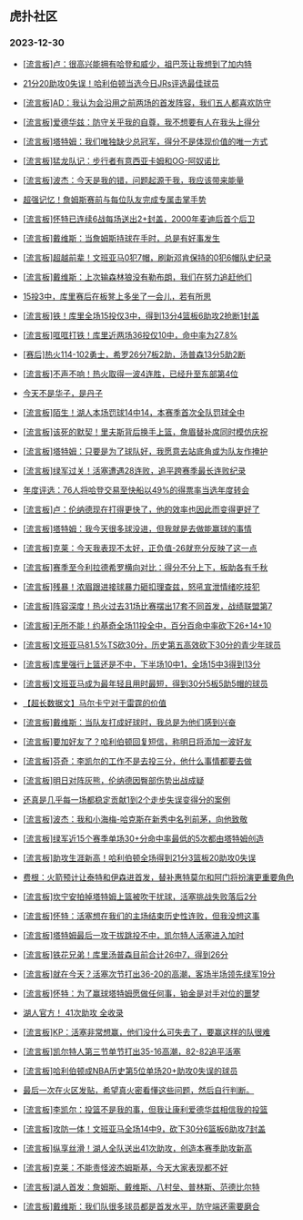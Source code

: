 ## 虎扑社区 
### 2023-12-30

+ [[流言板]卢：很高兴能拥有哈登和威少，祖巴茨让我想到了加内特](https://bbs.hupu.com/623947552.html)

+ [21分20助攻0失误！哈利伯顿当选今日JRs评选最佳球员](https://bbs.hupu.com/623945093.html)

+ [[流言板]AD：我认为会沿用之前两场的首发阵容，我们五人都喜欢防守](https://bbs.hupu.com/623945675.html)

+ [[流言板]爱德华兹：防守关乎我的自尊，我不想要有人在我头上得分](https://bbs.hupu.com/623947862.html)

+ [[流言板]塔特姆：我们唯独缺少总冠军，得分不是体现价值的唯一方式](https://bbs.hupu.com/623950306.html)

+ [[流言板]猛龙队记：步行者有意西亚卡姆和OG-阿奴诺比](https://bbs.hupu.com/623950028.html)

+ [[流言板]波杰：今天是我的错，问题起源于我，我应该带来能量](https://bbs.hupu.com/623941794.html)

+ [超强记忆！詹姆斯赛前与每位队友完成专属击掌手势](https://bbs.hupu.com/623941868.html)

+ [[流言板]怀特已连续6战每场送出2+封盖，2000年麦迪后首个后卫](https://bbs.hupu.com/623950181.html)

+ [[流言板]戴维斯：当詹姆斯持球在手时，总是有好事发生](https://bbs.hupu.com/623943544.html)

+ [[流言板]超越前辈！文班亚马0犯7帽，刷新邓肯保持的0犯6帽队史纪录](https://bbs.hupu.com/623941832.html)

+ [[流言板]戴维斯：上次输森林狼没有勒布朗，我们在努力追赶他们](https://bbs.hupu.com/623942706.html)

+ [15投3中，库里赛后在板凳上多坐了一会儿，若有所思](https://bbs.hupu.com/623941226.html)

+ [[流言板]铁！库里全场15投仅3中，得到13分4篮板6助攻2抢断1封盖](https://bbs.hupu.com/623940427.html)

+ [[流言板]哐哐打铁！库里近两场36投仅10中，命中率为27.8%](https://bbs.hupu.com/623940643.html)

+ [[赛后]热火114-102勇士，希罗26分7板2助，汤普森13分5助2断](https://bbs.hupu.com/623940387.html)

+ [[流言板]不声不响！热火取得一波4连胜，已经升至东部第4位](https://bbs.hupu.com/623945983.html)

+ [今天不是华子，是丹子](https://bbs.hupu.com/623940889.html)

+ [[流言板]陌生！湖人本场罚球14中14，本赛季首次全队罚球全中](https://bbs.hupu.com/623941473.html)

+ [[流言板]该死的默契！里夫斯背后换手上篮，詹眉替补席同时模仿庆祝](https://bbs.hupu.com/623940359.html)

+ [[流言板]塔特姆：只要是为了球队好，我愿意去站底角或为队友作掩护](https://bbs.hupu.com/623946893.html)

+ [[流言板]绿军过关！活塞遭遇28连败，追平跨赛季最长连败纪录](https://bbs.hupu.com/623936523.html)

+ [年度评选：76人将哈登交易至快船以49%的得票率当选年度转会](https://bbs.hupu.com/623943553.html)

+ [[流言板]卢：伦纳德现在打得更快了，他的效率也因此而变得更好了](https://bbs.hupu.com/623946386.html)

+ [[流言板]塔特姆：我今天很多球没进，但我就是去做能赢球的事情](https://bbs.hupu.com/623949143.html)

+ [[流言板]克莱：今天我表现不太好，正负值-26就充分反映了这一点](https://bbs.hupu.com/623942476.html)

+ [[流言板]赛季至今利拉德希罗横向对比：得分不分上下，板助各有千秋](https://bbs.hupu.com/623943598.html)

+ [[流言板]残暴！浓眉跟进接球暴力砸扣理查兹，怒吼宣泄情绪吃技犯](https://bbs.hupu.com/623939022.html)

+ [[流言板]阵容深度！热火过去31场比赛摆出17套不同首发，战绩联盟第7](https://bbs.hupu.com/623942688.html)

+ [[流言板]无所不能！约基奇全场11投全中，百分百命中率砍下26+14+10](https://bbs.hupu.com/623938700.html)

+ [[流言板]文班亚马81.5%TS砍30分，历史第五高效砍下30分的青少年球员](https://bbs.hupu.com/623942155.html)

+ [[流言板]库里强行上篮还是不中，下半场10中1，全场15中3得到13分](https://bbs.hupu.com/623939984.html)

+ [[流言板]文班亚马成为最年轻且用时最短，得到30分5板5助5帽的球员](https://bbs.hupu.com/623941756.html)

+ [【超长数据文】马尔卡宁对于雷霆的价值](https://bbs.hupu.com/623945701.html)

+ [[流言板]戴维斯：当队友打成好球时，我总是为他们感到兴奋](https://bbs.hupu.com/623944478.html)

+ [[流言板]要加好友了？哈利伯顿回复短信，称明日将添加一波好友](https://bbs.hupu.com/623939897.html)

+ [[流言板]芬奇：李凯尔的工作不是去投三分，他什么事情都要去做](https://bbs.hupu.com/623947774.html)

+ [[流言板]明日对阵灰熊，伦纳德因臀部伤势出战成疑](https://bbs.hupu.com/623937613.html)

+ [还真是几乎每一场都稳定贡献1到2个走步失误变得分的案例](https://bbs.hupu.com/623941023.html)

+ [[流言板]波杰：我和小海梅-哈克斯在新秀中名列前茅，向他致敬](https://bbs.hupu.com/623942161.html)

+ [[流言板]绿军近15个赛季单场30+分命中率最低的5次都由塔特姆创造](https://bbs.hupu.com/623937340.html)

+ [[流言板]助攻生涯新高！哈利伯顿全场得到21分3篮板20助攻0失误](https://bbs.hupu.com/623936961.html)

+ [费根：火箭预计让泰特和伊森进首发，替补惠特莫尔和阿门将扮演更重要角色](https://bbs.hupu.com/623946177.html)

+ [[流言板]坎宁安拍掉塔特姆上篮被吹干扰球，活塞挑战失败落后2分](https://bbs.hupu.com/623935841.html)

+ [[流言板]怀特：活塞想在我们的主场结束历史性连败，但我没想这事](https://bbs.hupu.com/623949883.html)

+ [[流言板]塔特姆最后一攻干拔跳投不中，凯尔特人活塞进入加时](https://bbs.hupu.com/623935978.html)

+ [[流言板]铁花兄弟！库里汤普森目前合计26中7，得到26分](https://bbs.hupu.com/623940124.html)

+ [[流言板]就在今天？活塞次节打出36-20的高潮，客场半场领先绿军19分](https://bbs.hupu.com/623934344.html)

+ [[流言板]怀特：为了赢球塔特姆愿做任何事，铂金是对手对位的噩梦](https://bbs.hupu.com/623950684.html)

+ [湖人官方！ 41次助攻 全收录](https://bbs.hupu.com/623943956.html)

+ [[流言板]KP：活塞非常想赢，他们没什么可失去了，要赢这样的队很难](https://bbs.hupu.com/623949550.html)

+ [[流言板]凯尔特人第三节单节打出35-16高潮，82-82追平活塞](https://bbs.hupu.com/623935154.html)

+ [[流言板]哈利伯顿成NBA历史第5位单场20+助攻0失误的球员](https://bbs.hupu.com/623937141.html)

+ [最后一次在火区发贴，希望真火密看懂这些问题，然后自行判断。](https://bbs.hupu.com/623931751.html)

+ [[流言板]李凯尔：投篮不是我的事，但我让康利爱德华兹相信我的投篮](https://bbs.hupu.com/623947548.html)

+ [[流言板]攻防一体！文班亚马全场14中9，砍下30分6篮板6助攻7封盖](https://bbs.hupu.com/623940595.html)

+ [[流言板]纵享丝滑！湖人全队送出41次助攻，创造本赛季助攻新高](https://bbs.hupu.com/623941368.html)

+ [[流言板]克莱：不能责怪波杰姆斯基，今天大家表现都不好](https://bbs.hupu.com/623942337.html)

+ [[流言板]湖人首发：詹姆斯、戴维斯、八村垒、普林斯、范德比尔特](https://bbs.hupu.com/623936260.html)

+ [[流言板]戴维斯：我们队很多球员都是首发水平，防守端还需要磨合](https://bbs.hupu.com/623944015.html)

